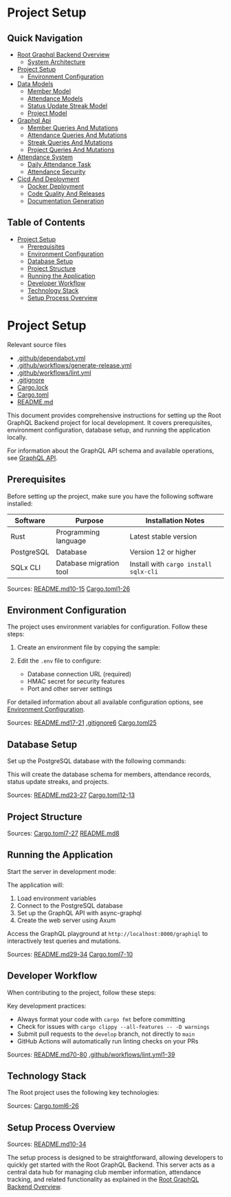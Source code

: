# Project Setup

## Quick Navigation

- [Root Graphql Backend Overview](1-root-graphql-backend-overview.md)
  - [System Architecture](1.1-system-architecture.md)
- [Project Setup](2-project-setup.md)
  - [Environment Configuration](2.1-environment-configuration.md)
- [Data Models](3-data-models.md)
  - [Member Model](3.1-member-model.md)
  - [Attendance Models](3.2-attendance-models.md)
  - [Status Update Streak Model](3.3-status-update-streak-model.md)
  - [Project Model](3.4-project-model.md)
- [Graphql Api](4-graphql-api.md)
  - [Member Queries And Mutations](4.1-member-queries-and-mutations.md)
  - [Attendance Queries And Mutations](4.2-attendance-queries-and-mutations.md)
  - [Streak Queries And Mutations](4.3-streak-queries-and-mutations.md)
  - [Project Queries And Mutations](4.4-project-queries-and-mutations.md)
- [Attendance System](5-attendance-system.md)
  - [Daily Attendance Task](5.1-daily-attendance-task.md)
  - [Attendance Security](5.2-attendance-security.md)
- [Cicd And Deployment](6-cicd-and-deployment.md)
  - [Docker Deployment](6.1-docker-deployment.md)
  - [Code Quality And Releases](6.2-code-quality-and-releases.md)
  - [Documentation Generation](6.3-documentation-generation.md)

## Table of Contents

- [Project Setup](#project-setup)
  - [Prerequisites](#prerequisites)
  - [Environment Configuration](#environment-configuration)
  - [Database Setup](#database-setup)
  - [Project Structure](#project-structure)
  - [Running the Application](#running-the-application)
  - [Developer Workflow](#developer-workflow)
  - [Technology Stack](#technology-stack)
  - [Setup Process Overview](#setup-process-overview)

# Project Setup

Relevant source files

* [.github/dependabot.yml](https://github.com/nitronium-ops/root/blob/f2ed7e90/.github/dependabot.yml)
* [.github/workflows/generate-release.yml](https://github.com/nitronium-ops/root/blob/f2ed7e90/.github/workflows/generate-release.yml)
* [.github/workflows/lint.yml](https://github.com/nitronium-ops/root/blob/f2ed7e90/.github/workflows/lint.yml)
* [.gitignore](https://github.com/nitronium-ops/root/blob/f2ed7e90/.gitignore)
* [Cargo.lock](https://github.com/nitronium-ops/root/blob/f2ed7e90/Cargo.lock)
* [Cargo.toml](https://github.com/nitronium-ops/root/blob/f2ed7e90/Cargo.toml)
* [README.md](https://github.com/nitronium-ops/root/blob/f2ed7e90/README.md)

This document provides comprehensive instructions for setting up the Root GraphQL Backend project for local development. It covers prerequisites, environment configuration, database setup, and running the application locally.

For information about the GraphQL API schema and available operations, see [GraphQL API](/nitronium-ops/root/4-graphql-api).

## Prerequisites

Before setting up the project, make sure you have the following software installed:

| Software | Purpose | Installation Notes |
| --- | --- | --- |
| Rust | Programming language | Latest stable version |
| PostgreSQL | Database | Version 12 or higher |
| SQLx CLI | Database migration tool | Install with `cargo install sqlx-cli` |

Sources: [README.md10-15](https://github.com/nitronium-ops/root/blob/f2ed7e90/README.md#L10-L15) [Cargo.toml1-26](https://github.com/nitronium-ops/root/blob/f2ed7e90/Cargo.toml#L1-L26)

## Environment Configuration

The project uses environment variables for configuration. Follow these steps:

1. Create an environment file by copying the sample:

2. Edit the `.env` file to configure:
   * Database connection URL (required)
   * HMAC secret for security features
   * Port and other server settings

For detailed information about all available configuration options, see [Environment Configuration](/nitronium-ops/root/2.1-environment-configuration).

Sources: [README.md17-21](https://github.com/nitronium-ops/root/blob/f2ed7e90/README.md#L17-L21) [.gitignore6](https://github.com/nitronium-ops/root/blob/f2ed7e90/.gitignore#L6-L6) [Cargo.toml25](https://github.com/nitronium-ops/root/blob/f2ed7e90/Cargo.toml#L25-L25)

## Database Setup

Set up the PostgreSQL database with the following commands:

This will create the database schema for members, attendance records, status update streaks, and projects.

Sources: [README.md23-27](https://github.com/nitronium-ops/root/blob/f2ed7e90/README.md#L23-L27) [Cargo.toml12-13](https://github.com/nitronium-ops/root/blob/f2ed7e90/Cargo.toml#L12-L13)

## Project Structure

Sources: [Cargo.toml7-27](https://github.com/nitronium-ops/root/blob/f2ed7e90/Cargo.toml#L7-L27) [README.md8](https://github.com/nitronium-ops/root/blob/f2ed7e90/README.md#L8-L8)

## Running the Application

Start the server in development mode:

The application will:

1. Load environment variables
2. Connect to the PostgreSQL database
3. Set up the GraphQL API with async-graphql
4. Create the web server using Axum

Access the GraphQL playground at `http://localhost:8000/graphiql` to interactively test queries and mutations.

Sources: [README.md29-34](https://github.com/nitronium-ops/root/blob/f2ed7e90/README.md#L29-L34) [Cargo.toml7-10](https://github.com/nitronium-ops/root/blob/f2ed7e90/Cargo.toml#L7-L10)

## Developer Workflow

When contributing to the project, follow these steps:

Key development practices:

* Always format your code with `cargo fmt` before committing
* Check for issues with `cargo clippy --all-features -- -D warnings`
* Submit pull requests to the `develop` branch, not directly to `main`
* GitHub Actions will automatically run linting checks on your PRs

Sources: [README.md70-80](https://github.com/nitronium-ops/root/blob/f2ed7e90/README.md#L70-L80) [.github/workflows/lint.yml1-39](https://github.com/nitronium-ops/root/blob/f2ed7e90/.github/workflows/lint.yml#L1-L39)

## Technology Stack

The Root project uses the following key technologies:

Sources: [Cargo.toml6-26](https://github.com/nitronium-ops/root/blob/f2ed7e90/Cargo.toml#L6-L26)

## Setup Process Overview

Sources: [README.md10-34](https://github.com/nitronium-ops/root/blob/f2ed7e90/README.md#L10-L34)

The setup process is designed to be straightforward, allowing developers to quickly get started with the Root GraphQL Backend. This server acts as a central data hub for managing club member information, attendance tracking, and related functionality as explained in the [Root GraphQL Backend Overview](/nitronium-ops/root/1-root-graphql-backend-overview).